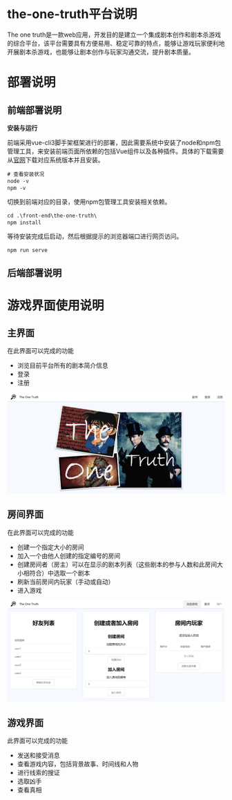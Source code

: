 # the-one-truth平台说明

The one truth是一款web应用，开发目的是建立一个集成剧本创作和剧本杀游戏的综合平台，该平台需要具有方便易用、稳定可靠的特点，能够让游戏玩家便利地开展剧本杀游戏，也能够让剧本创作与玩家沟通交流，提升剧本质量。



# 部署说明

## 前端部署说明

**安装与运行**

前端采用vue-cli3脚手架框架进行的部署，因此需要系统中安装了node和npm包管理工具，来安装前端页面所依赖的包括Vue组件以及各种插件。具体的下载需要从[官网](https://nodejs.org/en/)下载对应系统版本并且安装。

```shell
# 查看安装状况
node -v
npm -v
```

切换到前端对应的目录，使用npm包管理工具安装相关依赖。

```shell
cd .\front-end\the-one-truth\
npm install
```

等待安装完成后启动，然后根据提示的浏览器端口进行网页访问。

```shell
npm run serve
```



## 后端部署说明








# 游戏界面使用说明

## 主界面

在此界面可以完成的功能

- 浏览目前平台所有的剧本简介信息
- 登录
- 注册

![image-20200604232434411](markdown_fig/README.assets/image-20200604232434411.png)



## 房间界面

在此界面可以完成的功能

- 创建一个指定大小的房间
- 加入一个由他人创建的指定编号的房间
- 创建房间者（房主）可以在显示的剧本列表（这些剧本的参与人数和此房间大小相符合）中选取一个剧本
- 刷新当前房间内玩家（手动或自动）
- 进入游戏

![image-20200604232526019](markdown_fig/README.assets/image-20200604232526019.png)



## 游戏界面

此界面可以完成的功能

- 发送和接受消息
- 查看游戏内容，包括背景故事、时间线和人物
- 进行线索的搜证
- 选取凶手
- 查看真相



